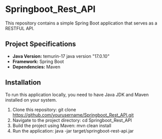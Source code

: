# Springboot_Rest_API

This repository contains a simple Spring Boot application that serves as a RESTFUL API.

## Project Specifications

- **Java Version:** temurin-17 java version "17.0.10"
- **Framework:** Spring Boot
- **Dependencies:** Maven

## Installation

To run this application locally, you need to have Java JDK and Maven installed on your system.

1. Clone this repository: git clone https://github.com/yourusername/Springboot_Rest_API.git
2. Navigate to the project directory: cd Springboot_Rest_API
3. Build the project using Maven: mvn clean install
4. Run the application: java -jar target/springboot-rest-api.jar